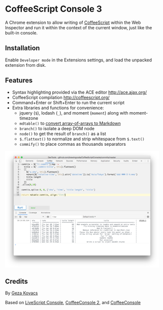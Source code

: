 # CoffeeScript Console 3

A Chrome extension to allow writing of
[CoffeeScript](http://coffeescript.org/) within the Web Inspector and run it
within the context of the current window, just like the built-in console.

## Installation

Enable `Developer mode` in the Extensions settings, and load the unpacked
extension from disk.

## Features

  * Syntax highlighting provided via the ACE editor http://ace.ajax.org/
  * CoffeeScript compilation http://coffeescript.org/
  * Command+Enter or Shift+Enter to run the current script
  * Extra libraries and functions for convenience:
    - jquery (`$`), lodash (`_`), and moment (`moment`) along with
      moment-timezone
    - `mdtable()` to [convert array-of-arrays to Markdown](https://github.com/wooorm/markdown-table)
    - `branch()` to isolate a deep DOM node
    - `node()` to get the result of `branch()` as a list
    - `$.flattext()` to normalize and strip whitespace from `$.text()`
    - `commify()` to place commas as thousands separators

![example screenshot](./screenshot.png)

## Credits

By [Geza Kovacs](https://github.com/gkovacs)

Based on [LiveScript Console](https://github.com/gkovacs/LiveScriptConsole),
[CoffeeConsole 2](https://github.com/colldo/CoffeeConsole2), and
[CoffeeConsole](https://github.com/snookca/CoffeeConsole)

